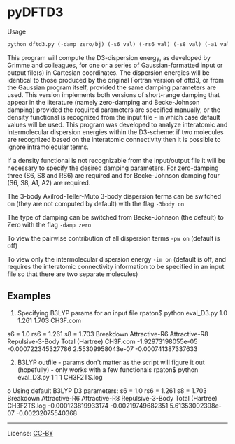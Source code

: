 pyDFTD3
======

Usage
```python
python dftd3.py (-damp zero/bj) (-s6 val) (-rs6 val) (-s8 val) (-a1 val) (-a2 val) (-im on/off) (-pw on/off) file(s)
```

This program will compute the D3-dispersion energy, as developed by Grimme and colleagues, for one or a series of Gaussian-formatted input or output file(s) in Cartesian coordinates. The dispersion energies will be identical to those produced by the original Fortran version of dftd3, or from the Gaussian program itself, provided the same damping parameters are used. This version implements both versions of short-range damping that appear in the literature (namely zero-damping and Becke-Johnson damping) provided the required parameters are specified manually, or the density functional is recognized from the input file - in which case default values will be used. This program was developed to analyze interatomic and intermolecular dispersion energies within the D3-scheme: if two molecules are recognized based on the interatomic connectivity then it is possible to ignore intramolecular terms.

If a density functional is not recognizable from the input/output file it will be necessary to specify the desired damping parameters. For zero-damping three (S6, S8 and RS6) are required and for Becke-Johnson damping four (S6, S8, A1, A2) are required.

The 3-body Axilrod-Teller-Muto 3-body dispersion terms can be switched on (they are not computed by default) with the flag ```-3body on```  

The type of damping can be switched from Becke-Johnson (the default) to Zero with the flag ```-damp zero``` 

To view the pairwise contribution of all dispersion terms ```-pw on``` (default is off)

To view only the intermolecular dispersion energy ```-im on``` (default is off, and requires the interatomic connectivity information to be specified in an input file so that there are two separate molecules) 

Examples
------

1. Specifying B3LYP params for an input file
rpaton$ python eval_D3.py 1.0 1.261 1.703 CH3F.com

s6 = 1.0 rs6 =  1.261 s8 = 1.703
   Breakdown   Attractive-R6   Attractive-R8   Repulsive-3-Body   Total   (Hartree)
   CH3F.com -1.92973198055e-05 -0.000722345327786 2.55309958043e-07 -0.000741387337633


2. B3LYP outfile - params don't matter as the script will figure it out (hopefully) - only works with a few functionals
rpaton$ python eval_D3.py 1 1 1 CH3F2TS.log 
   
o  Using default B3LYP D3 parameters: s6 = 1.0 rs6 =  1.261 s8 = 1.703
   Breakdown   Attractive-R6   Attractive-R8   Repulsive-3-Body   Total   (Hartree)
   CH3F2TS.log -0.000123819933174 -0.00219749682351 5.61353002398e-07 -0.00232075540368

---
License: [CC-BY](https://creativecommons.org/licenses/by/3.0/)

